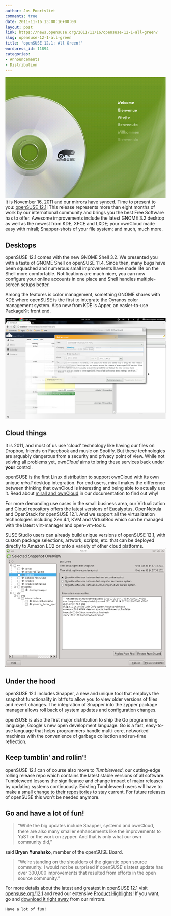 ```yaml
---
author: Jos Poortvliet
comments: true
date: 2011-11-16 13:00:16+00:00
layout: post
link: https://news.opensuse.org/2011/11/16/opensuse-12-1-all-green/
slug: opensuse-12-1-all-green
title: 'openSUSE 12.1: All Green!'
wordpress_id: 11894
categories:
- Announcements
- Distribution
---
```


[![boot image from installer](/wp-content/uploads/2011/11/12.1_Installer-boot1.png)](//news.opensuse.org/2011/11/16/opensuse-12-1-all-green/12-1_installer-boot-2/)
It is November 16, 2011 and our mirrors have synced. Time to present to you: [openSUSE 12.1](//opensuse.org/12.1)! This release represents more than eight months of work by our international community and brings you the best Free Software has to offer.  Awesome improvements include the latest GNOME 3.2 desktop as well as the newest from KDE, XFCE and LXDE; your ownCloud made easy with mirall; Snapper-shots of your file system; and much, much more.


## Desktops


openSUSE 12.1 comes with the new GNOME Shell 3.2. We presented you with a taste of GNOME Shell on openSUSE 11.4. Since then, many bugs have been squashed and numerous small improvements have made life on the Shell more comfortable. Notifications are much nicer, you can now configure your online accounts in one place and Shell handles multiple-screen setups better.

Among the features is color management, something GNOME shares with KDE where openSUSE is the first to integrate the Oyranos color management system. Also new from KDE is Apper, an easier-to-use PackageKit front end.

[![ownCloud integrating with the local calendar](/wp-content/uploads/2011/11/owncloudCalendarAgendalocal1.png)](//news.opensuse.org/2011/11/16/opensuse-12-1-all-green/owncloudcalendaragendalocal-2/)


## Cloud things


It is 2011, and most of us use 'cloud' technology like having our files on Dropbox, friends on Facebook and music on Spotify. But these technologies are arguably dangerous from a security and privacy point of view. While not solving all problems yet, _ownCloud_ aims to bring these services back under **your** control.

openSUSE is the first Linux distribution to support ownCloud with its own unique _mirall_ desktop integration. For end users, mirall makes the difference between thinking that ownCloud is interesting and being able to actually use it. Read about [mirall and ownCloud](//en.opensuse.org/SDB:OwnCloud) in our documentation to find out why!

For more demanding use cases in the small business area, our Virtualization and Cloud repository offers the latest versions of Eucalyptus, OpenNebula and OpenStack for openSUSE 12.1. And we support all the virtualization technologies including Xen 4.1, KVM and VirtualBox which can be managed with the latest virt-manager and open-vm-tools.

SUSE Studio users can already build unique versions of openSUSE 12.1, with custom package selections, artwork, scripts, etc. that can be deployed directly to Amazon EC2 or onto a variety of other cloud platforms.
[![Snapper in action](/wp-content/uploads/2011/11/snapper.png)](//news.opensuse.org/2011/11/16/opensuse-12-1-all-green/snapper/)


## Under the hood


openSUSE 12.1 includes Snapper, a new and unique tool that employs the snapshot functionality in btrfs to allow you to view older versions of files and revert changes. The integration of Snapper into the zypper package manager allows roll back of system updates and configuration changes.

openSUSE is also the first major distribution to ship the Go programming language, Google's new open development language. Go is a fast, easy-to-use language that helps programmers handle multi-core, networked machines with the convenience of garbage collection and run-time reflection.


## Keep tumblin' and rollin'!


openSUSE 12.1 can of course also move to _Tumbleweed_, our cutting-edge rolling release repo which contains the latest stable versions of all software. Tumbleweed lessens the significance and change impact of major releases by updating systems continuously. Existing Tumbleweed users will have to make a [small change to their repositories](//en.opensuse.org/SDB:Change_from_12.1_to_Tumbleweed) to stay current. For future releases of openSUSE this won't be needed anymore.


## Go and have a lot of fun!




<blockquote>“While the big updates include Snapper, systemd and ownCloud, there are also many smaller enhancements like the improvements to YaST or the work on zypper. And that is only what our own community did,”</blockquote>


said **Bryen Yunahsko**, member of the openSUSE Board.


<blockquote>“We’re standing on the shoulders of the gigantic open source community. I would not be surprised if openSUSE's latest update has over 300,000 improvements that resulted from efforts in the open source community.”</blockquote>


For more details about the latest and greatest in openSUSE 12.1 visit [opensuse.org/12.1](//opensuse.org/12.1) and read our extensive [Product Highlights](//opensuse.org/Product_highlights)! If you want, go and [download it right away](//software.opensuse.org/121) from our mirrors.

`Have a lot of fun!`
